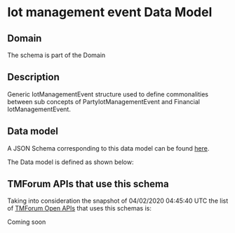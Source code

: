 # Iot management event Data Model

## Domain

The  schema is part of the  Domain

## Description

Generic IotManagementEvent structure used to define commonalities between sub concepts of PartyIotManagementEvent and Financial IotManagementEvent.

## Data model

A JSON Schema corresponding to this data model can be found
[here](https://github.com/tmforum-rand/schemas/blob/candidates/Resource/IotManagementEvent.schema.json).

The Data model is defined as shown below:




## TMForum APIs that use this schema

Taking into consideration the snapshot of 04/02/2020 04:45:40 UTC the list of [TMForum Open APIs](https://www.tmforum.org/open-apis/) that uses this schemas is:

Coming soon